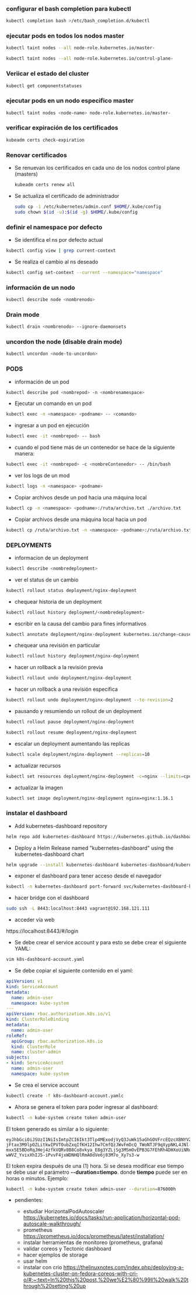 ### configurar el bash completion para kubectl

```bash
kubectl completion bash >/etc/bash_completion.d/kubectl
```

### ejecutar pods en todos los nodos master

```bash
kubectl taint nodes --all node-role.kubernetes.io/master-
```

```bash
kubectl taint nodes --all node-role.kubernetes.io/control-plane-
```

### Veriicar el estado del cluster

```bash
kubectl get componentstatuses
```

### ejecutar pods en un nodo especifico master

```bash
kubectl taint nodes <node-name> node-role.kubernetes.io/master-
```

### verificar expiración de los certificados

```bash
kubeadm certs check-expiration
```

### Renovar certificados

- Se renuevan los certificados en cada uno de los nodos control plane (masters)
  
  ```bash
  kubeadm certs renew all
  ```

- Se actualiza el certificado de administrador
  
  ```bash
  sudo cp -i /etc/kubernetes/admin.conf $HOME/.kube/config
  sudo chown $(id -u):$(id -g) $HOME/.kube/config
  ```

### definir el namespace por defecto

- Se identifica el ns por defecto actual

```bash
kubectl config view | grep current-context
```

- Se realiza el cambio al ns deseado

```bash
kubectl config set-context --current --namespace="namespace"
```

### información de un nodo

```bash
kubectl describe node <nombrenodo>
```

### Drain mode

```bash
kubectl drain <nombrenodo> --ignore-daemonsets
```

### uncordon the node (disable drain mode)

```bash
kubectl uncordon <node-to-uncordon>
```

### PODS

- información de un pod

```bash
kubectl describe pod <nombrepod> -n <nombrenamespace>
```

- Ejecutar un comando en un pod

```bash
kubectl exec -n <namespace> <podname> -- <comando>
```

- ingresar a un pod en ejecución

```bash
kubectl exec -it <nombrepod> -- bash
```

- cuando el pod tiene más de un contenedor se hace de la siguiente manera:

```bash
kubectl exec -it <nombrepod> -c <nombreContenedor> -- /bin/bash
```

- ver los logs de un mod

```bash
kubectl logs -n <namespace> <podname>
```

- Copiar archivos desde un pod hacia una máquina local

```bash
kubectl cp -n <namespace> <podname>:/ruta/archivo.txt ./archivo.txt
```

- Copiar archivos desde una máquina local hacia un pod

```bash
kubectl cp /ruta/archivo.txt -n <namespace> <podname>:/ruta/archivo.txt
```

### DEPLOYMENTS

- informacion de un deployment

```bash
kubectl describe <nombredeployment>
```

- ver el status de un cambio

```bash
kubectl rollout status deployment/nginx-deployment
```

- chequear historia de un deployment

```bash
kubectl rollout history deployment/<nombredeployment>
```

- escribir en la causa del cambio para fines informativos

```bash
kubectl annotate deployment/nginx-deployment kubernetes.io/change-cause="image updated to 1.16.1"
```

- chequear una revisión en particular

```bash
kubectl rollout history deployment/nginx-deployment
```

- hacer un rollback a la revisión previa

```bash
kubectl rollout undo deployment/nginx-deployment
```

- hacer un rollback a una revisión específica

```bash
kubectl rollout undo deployment/nginx-deployment --to-revision=2
```

- pausando y resumiendo un rollout de un deployment

```bash
kubectl rollout pause deployment/nginx-deployment
```

```bash
kubectl rollout resume deployment/nginx-deployment
```

- escalar un deployment aumentando las replicas

```bash
kubectl scale deployment/nginx-deployment --replicas=10
```

- actualizar recursos

```bash
kubectl set resources deployment/nginx-deployment -c=nginx --limits=cpu=200m,memory=512Mi
```

- actualizar la imagen

```bash
kubectl set image deployment/nginx-deployment nginx=nginx:1.16.1
```

### instalar el dashboard

- Add kubernetes-dashboard repository

```bash
helm repo add kubernetes-dashboard https://kubernetes.github.io/dashboard/
```

- Deploy a Helm Release named "kubernetes-dashboard" using the kubernetes-dashboard chart

```bash
helm upgrade --install kubernetes-dashboard kubernetes-dashboard/kubernetes-dashboard --create-namespace --namespace kubernetes-dashboard
```

- exponer el dashboard para tener acceso desde el navegador

```bash
kubectl -n kubernetes-dashboard port-forward svc/kubernetes-dashboard-kong-proxy 8443:443
```

- hacer bridge con el dashboard

```bash
sudo ssh -L 8443:localhost:8443 vagrant@192.168.121.111
```

- acceder vía web

https://localhost:8443/#/login

- Se debe crear el service account y para esto se debe crear el siguiente YAML:

```bash
vim k8s-dashboard-account.yaml
```

- Se debe copiar el siguiente contenido en el yaml:

```yaml
apiVersion: v1
kind: ServiceAccount
metadata:
  name: admin-user
  namespace: kube-system
---
apiVersion: rbac.authorization.k8s.io/v1
kind: ClusterRoleBinding
metadata:
  name: admin-user
roleRef:
  apiGroup: rbac.authorization.k8s.io
  kind: ClusterRole
  name: cluster-admin
subjects:
- kind: ServiceAccount
  name: admin-user
  namespace: kube-system
```

- Se crea el service account

```bash
kubectl create -f k8s-dashboard-account.yamlc
```

- Ahora se genera el token para poder ingresar al dashboard:

```bash
kubectl -n kube-system create token admin-user
```

El token generado es similar a lo siguiente:

```text
eyJhbGciOiJSUzI1NiIsImtpZCI6Ikt3Tlp4MExodjVyQ3JuWk15aGhGOVFrcEQzcXBNYVZDWlN0Vm55aS1SVnMifQ.eyJhdWQiOlsiaHR0cHM6Ly9rdWJlcm5ldGVzLmRlZmF1bHQuc3ZjLmNsdXN0ZXIubG9jYWwiXSwiZXhwIjoxNzI5MTAwMTM0LCJpYXQiOjE3MjkwOTY1MzQsImlzcyI6Imh0dHBzOi8va3ViZXJuZXRlcy5kZWZhdWx0LnN2Yy5jbHVzdGVyLmxvY2FsIiwia3ViZXJuZXRlcy5pbyI6eyJuYW1lc3BhY2UiOiJrdWJlLXN5c3RlbSIsInNlcnZpY2VhY2NvdW50Ijp7Im5hbWUiOiJhZG1pbi11c2VyIiwidWlkIjoiOWUzMTFjZWYtYTI2NC00ZWYxLWIyNWItNGI4YjZiNDY4OTk2In19LCJuYmYiOjE3MjkwOTY1MzQsInN1YiI6InN5c3RlbTpzZXJ2aWNlYWNjb3VudDprdWJlLXN5c3RlbTphZG1pbi11c2VyIn0.diXK3pvzTqRp-jFtax3M9lpOZLitkwIPVTOubZxqIfKH12Ihw7CmfQzJWvFmDcQ_TWoNTJF9qXypNKL4JNl-mxx5E5BDoRqJHej4zfkVQRv8B8Co8vkya_E8g3YZLjSg3MSmOvEPB3G7FEhRh4DHXoUiNRuNx9YvkXHaJIPGYC3llnVuWU4IO8EtBBGjh_lrH0W9huK9jsg0Wx09UMvlFVonJwLMrNftX2iBtqF60oslLetpryqFJ9Fiycu9pdgukTp4qgq3qx6_cXIIbcM_NoOrvgT9G9ajLY-wWVZ_YvixXhIJ5-iPvvF4jxWDNHQlRmA0dVe6j83M7o_Xy7s3-w
```

El token expira después de una (1) hora. Si se desea modificar ese tiempo se debe usar el parámetro  **--duration=tiempo**. donde **tiempo** puede ser en horas o minutos. Ejemplo:

```bash
kubectl -n kube-system create token admin-user --duration=876000h
```

- pendientes:
  
  - estudiar HorizontalPodAutoscaler https://kubernetes.io/docs/tasks/run-application/horizontal-pod-autoscale-walkthrough/
  - prometheus https://prometheus.io/docs/prometheus/latest/installation/
  - instalar herramientas de monitoreo (prometheus, grafana)
  - validar coreos y Tectonic dashboard
  - hacer ejemplos de storage
  - usar helm
  - instalar con crio https://thelinuxnotes.com/index.php/deploying-a-kubernetes-cluster-on-fedora-coreos-with-cri-o/#:~:text=In%20this%20post,%20we%E2%80%99ll%20walk%20through%20setting%20up